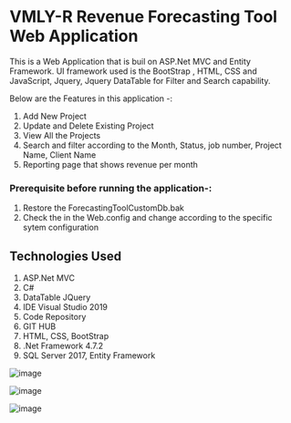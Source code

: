 # VMLY-R Revenue Forecasting Tool Web Application

This is a Web Application that is buil on ASP.Net MVC and Entity Framework. UI framework used is the BootStrap , HTML, CSS and JavaScript, Jquery, Jquery DataTable for Filter and Search capability. 

Below are the Features in this application -:

1. Add New Project
2. Update and Delete Existing Project
3. View All the Projects
4. Search and filter according to the Month, Status, job number, Project Name, Client Name
5. Reporting page that shows revenue per month

 ### Prerequisite before running the application-:
 
 1. Restore the ForecastingToolCustomDb.bak
 2. Check the <connectionStrings>  in the Web.config and change according to the specific sytem configuration
  
  
  ## Technologies Used
1.	ASP.Net MVC
2.	C# 
3.	DataTable JQuery 
4.	IDE Visual Studio 2019 
5.	Code Repository 
6.	GIT HUB
7.	HTML, CSS, BootStrap
8.	.Net Framework 4.7.2
9.  SQL Server 2017, Entity Framework
  
  ![image](https://user-images.githubusercontent.com/95884003/159159341-fd2d8aba-6d6c-4d2e-b377-f11157a7d4ee.png)

  ![image](https://user-images.githubusercontent.com/95884003/159159360-fb9ea38d-62c8-4b5d-a6c7-bdc3f252e58b.png)
 
 ![image](https://user-images.githubusercontent.com/95884003/160234336-eeecc475-93c0-48b0-8588-bfa17ee4f020.png)

